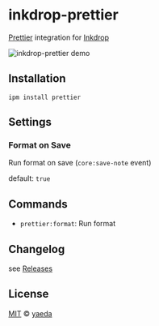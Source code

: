 # inkdrop-prettier

[Prettier](https://prettier.io/) integration for [Inkdrop](https://www.inkdrop.app/)

![inkdrop-prettier demo][demo_gif]

## Installation

```
ipm install prettier
```

## Settings

### Format on Save

Run format on save (`core:save-note` event)

default: `true`

## Commands

- `prettier:format`: Run format

## Changelog

see [Releases](https://github.com/yaeda/inkdrop-prettier/releases)

## License

[MIT][mit] © [yaeda][author]

[demo_gif]: https://user-images.githubusercontent.com/819673/87314125-bf47b700-c55d-11ea-84ee-5985af7a1a31.gif
[mit]: http://opensource.org/licenses/MIT
[author]: http://github.com/yaeda
